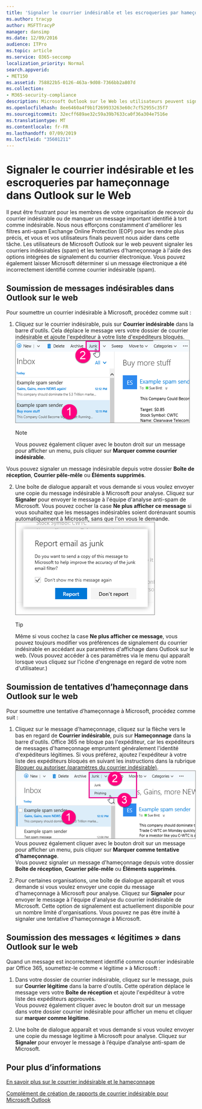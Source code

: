 ```yaml
---
title: 'Signaler le courrier indésirable et les escroqueries par hameçonnage dans Outlook sur le Web '
ms.author: tracyp
author: MSFTTracyP
manager: dansimp
ms.date: 12/09/2016
audience: ITPro
ms.topic: article
ms.service: O365-seccomp
localization_priority: Normal
search.appverid:
- MET150
ms.assetid: 758822b5-0126-463a-9d08-7366bb2a807d
ms.collection:
- M365-security-compliance
description: Microsoft Outlook sur le Web les utilisateurs peuvent signaler des courriers indésirables et des tentatives de hameçonnage à l’aide des options de création de rapports de messagerie intégrées. Vous pouvez également informer Microsoft qu’un message électronique a été identifié de manière incorrecte comme courrier indésirable (courrier indésirable).
ms.openlocfilehash: 8ee6460a4f9b1f269933263e60c7cf52955c35f7
ms.sourcegitcommit: 32ecff689ae32c59a39b7633ca0f36a304e7516e
ms.translationtype: MT
ms.contentlocale: fr-FR
ms.lasthandoff: 07/09/2019
ms.locfileid: "35601211"
---
```

# <a name="report-junk-email-and-phishing-scams-in-outlook-on-the-web"></a>Signaler le courrier indésirable et les escroqueries par hameçonnage dans Outlook sur le Web 

Il peut être frustrant pour les membres de votre organisation de recevoir du courrier indésirable ou de manquer un message important identifié à tort comme indésirable. Nous nous efforçons constamment d'améliorer les filtres anti-spam Exchange Online Protection (EOP) pour les rendre plus précis, et vous et vos utilisateurs finals peuvent nous aider dans cette tâche. Les utilisateurs de Microsoft Outlook sur le web peuvent signaler les courriers indésirables (spam) et les tentatives d'hameçonnage à l'aide des options intégrées de signalement du courrier électronique. Vous pouvez également laisser Microsoft déterminer si un message électronique a été incorrectement identifié comme courrier indésirable (spam).
  
## <a name="submit-junk-messages-in-outlook-on-the-web"></a>Soumission de messages indésirables dans Outlook sur le web

Pour soumettre un courrier indésirable à Microsoft, procédez comme suit :
  
1. Cliquez sur le courrier indésirable, puis sur **Courrier indésirable** dans la barre d'outils. Cela déplace le message vers votre dossier de courrier indésirable et ajoute l'expéditeur à votre liste d'expéditeurs bloqués. 
    ![Indiquer qu'un message électronique est du courrier indésirable depuis Outlook sur le web](media/a10ae792-aab6-4374-a041-6c3f732eb2e3.png)
  
    > [!NOTE]
    > Vous pouvez également cliquer avec le bouton droit sur un message pour afficher un menu, puis cliquer sur **Marquer comme courrier indésirable**. 
  
Vous pouvez signaler un message indésirable depuis votre dossier **Boîte de réception**, **Courrier pêle-mêle** ou **Éléments supprimés**. 
  
2. Une boîte de dialogue apparaît et vous demande si vous voulez envoyer une copie du message indésirable à Microsoft pour analyse. Cliquez sur **Signaler** pour envoyer le message à l'équipe d'analyse anti-spam de Microsoft. Vous pouvez cocher la case **Ne plus afficher ce message** si vous souhaitez que les messages indésirables soient dorénavant soumis automatiquement à Microsoft, sans que l'on vous le demande. 
    ![Signaler du courrier indésirable à Microsoft à partir d'Outlook sur le web](media/e8d3a9f9-6eb6-4309-ba6d-643dffdb6a33.png)
  
    > [!TIP]
    > Même si vous cochez la case **Ne plus afficher ce message**, vous pouvez toujours modifier vos préférences de signalement du courrier indésirable en accédant aux paramètres d'affichage dans Outlook sur le web. (Vous pouvez accéder à ces paramètres via le menu qui apparaît lorsque vous cliquez sur l'icône d'engrenage en regard de votre nom d'utilisateur.) 
  
## <a name="submit-phishing-scam-messages-in-outlook-on-the-web"></a>Soumission de tentatives d’hameçonnage dans Outlook sur le web

Pour soumettre une tentative d’hameçonnage à Microsoft, procédez comme suit :
  
1. Cliquez sur le message d'hameçonnage, cliquez sur la flèche vers le bas en regard de **Courrier indésirable**, puis sur **Hameçonnage** dans la barre d'outils. Office 365 ne bloque pas l'expéditeur, car les expéditeurs de messages d'hameçonnage empruntent généralement l'identité d'expéditeurs légitimes. Si vous préférez, ajoutez l'expéditeur à votre liste des expéditeurs bloqués en suivant les instructions dans la rubrique [Bloquer ou autoriser (paramètres du courrier indésirable)](https://go.microsoft.com/fwlink/?LinkId=627572). 
    ![Indiquer qu'un message électronique est un hameçonnage dans Outlook sur le web](media/959bb577-341c-41ee-a159-e46600b2cf8a.png)<br/>Vous pouvez également cliquer avec le bouton droit sur un message pour afficher un menu, puis cliquer sur **Marquer comme tentative d'hameçonnage**.<br/>Vous pouvez signaler un message d'hameçonnage depuis votre dossier **Boîte de réception**, **Courrier pêle-mêle** ou **Éléments supprimés**. 
  
2. Pour certaines organisations, une boîte de dialogue apparaît et vous demande si vous voulez envoyer une copie du message d'hameçonnage à Microsoft pour analyse. Cliquez sur **Signaler** pour envoyer le message à l'équipe d'analyse du courrier indésirable de Microsoft. Cette option de signalement est actuellement disponible pour un nombre limité d'organisations. Vous pouvez ne pas être invité à signaler une tentative d'hameçonnage à Microsoft. 
    
## <a name="submit-not-junk-messages-in-outlook-on-the-web"></a>Soumission des messages « légitimes » dans Outlook sur le web

Quand un message est incorrectement identifié comme courrier indésirable par Office 365, soumettez-le comme « légitime » à Microsoft :
  
1. Dans votre dossier de courrier indésirable, cliquez sur le message, puis sur **Courrier légitime** dans la barre d'outils. Cette opération déplace le message vers votre **Boîte de réception** et ajoute l'expéditeur à votre liste des expéditeurs approuvés.<br/>Vous pouvez également cliquer avec le bouton droit sur un message dans votre dossier courrier indésirable pour afficher un menu et cliquer sur **marquer comme légitime**. 
  
2. Une boîte de dialogue apparaît et vous demande si vous voulez envoyer une copie du message légitime à Microsoft pour analyse. Cliquez sur **Signaler** pour envoyer le message à l’équipe d’analyse anti-spam de Microsoft. 
    
## <a name="for-more-information"></a>Pour plus d’informations

[En savoir plus sur le courrier indésirable et le hameçonnage](https://go.microsoft.com/fwlink/p/?LinkId=270068)

[Complément de création de rapports de courrier indésirable pour Microsoft Outlook](https://docs.microsoft.com/en-us/office365/securitycompliance/junk-email-reporting-add-in-for-microsoft-outlook)
  
  

